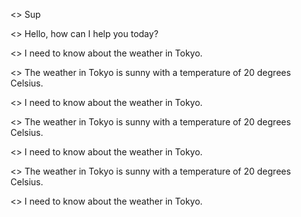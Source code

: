 <<user>>
Sup

<<agent>>
Hello, how can I help you today?

<<trevor yn>>
I need to know about the weather in Tokyo.

<<agent>>
The weather in Tokyo is sunny with a temperature of 20 degrees Celsius.

<<speaker A>>
I need to know about the weather in Tokyo.

<<agent>>
The weather in Tokyo is sunny with a temperature of 20 degrees Celsius.

<<trevor yn>>
I need to know about the weather in Tokyo.

<<agent>>
The weather in Tokyo is sunny with a temperature of 20 degrees Celsius.

<<trevor yn>>
I need to know about the weather in Tokyo.


